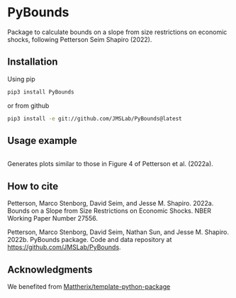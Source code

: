 PyBounds
========

Package to calculate bounds on a slope from size restrictions on economic shocks, following Petterson Seim Shapiro (2022).

Installation
------------
Using pip

```sh
pip3 install PyBounds
```

or from github

```sh
pip3 install -e git://github.com/JMSLab/PyBounds@latest
```

Usage example
-------------

```python Pybounds/examples/examples.py

```

Generates plots similar to those in Figure 4 of Petterson et al. (2022a).

How to cite
-----------

Petterson, Marco Stenborg, David Seim, and Jesse M. Shapiro. 2022a. Bounds on a Slope from Size Restrictions on Economic Shocks. NBER Working Paper Number 27556.

Petterson, Marco Stenborg, David Seim, Nathan Sun, and Jesse M. Shapiro. 2022b. PyBounds package. Code and data repository at https://github.com/JMSLab/PyBounds.

Acknowledgments
-----------------

We benefited from [Mattherix/template-python-package](https://github.com/Mattherix/template-python-package)
